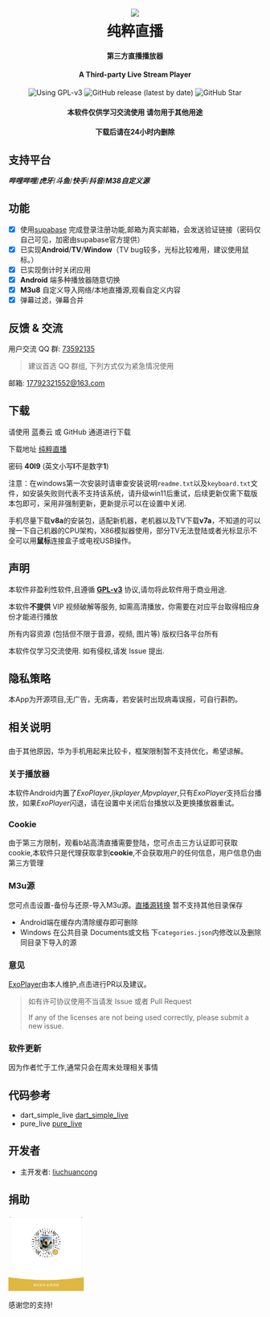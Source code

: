 
<h1 align="center">
  <br>
  <img src="https://github.com/liuchuancong/pure_live/blob/master/assets/icons/icon.png" width="150"/>
  <br>
  纯粹直播
  <br>
</h1>
<h4 align="center">第三方直播播放器</h4>
<h4 align="center">A Third-party Live Stream Player</h4>
<p align="center">
	<img alt="Using GPL-v3" src="https://img.shields.io/github/license/liuchuancong/pure_live">
	<img alt="GitHub release (latest by date)" src="https://img.shields.io/github/v/release/liuchuancong/pure_live">
    <img alt="GitHub Star" src="https://img.shields.io/github/stars/liuchuancong/pure_live">
    <h4 align="center">本软件仅供学习交流使用  请勿用于其他用途</h4>
	<h4 align="center">下载后请在24小时内删除</h4>
</p>

## 支持平台

***哔哩哔哩***/***虎牙***/***斗鱼***/***快手***/***抖音***/***M38自定义源***

## 功能

- [X] 使用[supabase](https://supabase.com/) 完成登录注册功能,邮箱为真实邮箱，会发送验证链接（密码仅自己可见，加密由supabase官方提供）  
- [X] 已实现**Android**/**TV**/**Window**（TV bug较多，光标比较难用，建议使用鼠标。）  
- [X] 已实现倒计时关闭应用
- [X] **Android** 端多种播放器随意切换
- [X] **M3u8** 自定义导入网络/本地直播源,观看自定义内容
- [X] 弹幕过滤，弹幕合并

## 反馈 & 交流

用户交流 QQ 群: <a href="http://qm.qq.com/cgi-bin/qm/qr?_wv=1027&k=-V1cVzigTfJ3V0meG2gOOFJy9FQsSuHu&authKey=Tsu8%2Fys0QC5AqlHGl%2FhoqMKg88Rd%2BJxXHUsUCzKhELals9MOq52vjIy8qnGg2I5o&noverify=0&group_code=73592135">73592135</a> 
> 建议首选 QQ 群组, 下列方式仅为紧急情况使用

邮箱: 17792321552@163.com

## 下载

请使用 蓝奏云 或 GitHub 通道进行下载

下载地址 [纯粹直播](https://wwvr.lanzouw.com/b01f6rqab)

密码 **40l9** (英文小写**l**不是数字**1**)

注意：在windows第一次安装时请审查安装说明`readme.txt`以及`keyboard.txt`文件，如安装失败则代表不支持该系统，请升级win11后重试，后续更新仅需下载版本包即可，采用非强制更新，更新提示可以在设置中关闭.

手机尽量下载**v8a**的安装包，适配新机器，老机器以及TV下载**v7a**，不知道的可以搜一下自己机器的CPU架构，X86模拟器使用，部分TV无法登陆或者光标显示不全可以用**鼠标**连接盒子或电视USB操作。

## 声明

本软件非盈利性软件,且遵循 [**GPL-v3**](LICENSE) 协议,请勿将此软件用于商业用途.

本软件**不提供** VIP  视频破解等服务, 如需高清播放，你需要在对应平台取得相应身份才能进行播放

所有内容资源 (包括但不限于音源，视频, 图片等) 版权归各平台所有

本软件仅学习交流使用. 如有侵权,请发 Issue 提出.

## 隐私策略

本App为开源项目,无广告，无病毒，若安装时出现病毒误报，可自行斟酌。

## 相关说明
###
由于其他原因，华为手机用起来比较卡，框架限制暂不支持优化，希望谅解。
### 关于播放器

本软件Android内置了*ExoPlayer*,*Ijkplayer*,*Mpvplayer*,只有*ExoPlayer*支持后台播放，如果*ExoPlayer*闪退，请在设置中关闭后台播放以及更换播放器重试。

### Cookie

由于第三方限制，观看b站高清直播需要登陆，您可点击三方认证即可获取cookie,本软件只是代理获取拿到**cookie**,不会获取用户的任何信息，用户信息仍由第三方管理

### M3u源
您可点击设置-备份与还原-导入M3u源。[直播源转换](https://guihet.com/tvlistconvert.html)
暂不支持其他目录保存
* Android端在缓存内清除缓存即可删除
* Windows 在公共目录 Documents或文档 下`categories.json`内修改以及删除同目录下导入的源
### 意见
[ExoPlayer](https://github.com/liuchuancong/better_player/tree/media3)由本人维护,点击进行PR以及建议。
> 如有许可协议使用不当请发 Issue 或者 Pull Request
>
> If any of the licenses are not being used correctly, please submit a new issue.
### 软件更新

因为作者忙于工作,通常只会在周末处理相关事情
## 代码参考

* dart_simple_live [dart_simple_live](https://github.com/xiaoyaocz/dart_simple_live)
* pure_live [pure_live](https://github.com/Jackiu1997/pure_live)
  
## 开发者

* 主开发者: [liuchuancong](https://github.com/liuchuancong)

## 捐助

<img alt="wechat" width="150" src="https://github.com/liuchuancong/pure_live/blob/master/assets/images/wechat.png">


感谢您的支持!



